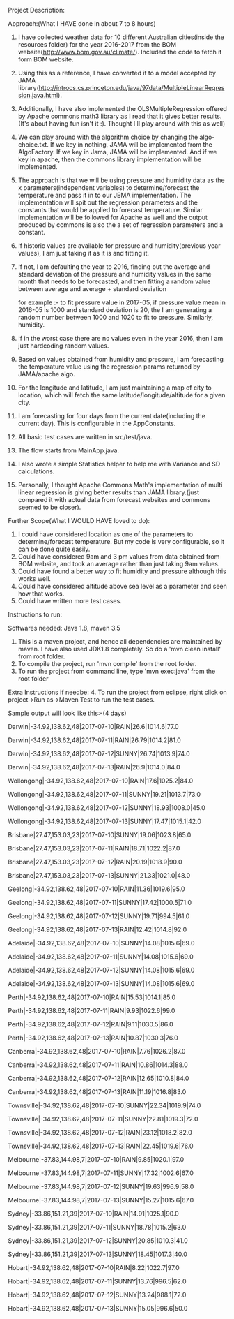 Project Description:

Approach:(What I HAVE done in about 7 to 8 hours)
1. I have collected weather data for 10 different Australian cities(inside the resources folder) for the year 2016-2017 from the BOM website(http://www.bom.gov.au/climate/). Included the code to fetch it form BOM website.

2. Using this as a reference, I have converted it to a model accepted by JAMA library(http://introcs.cs.princeton.edu/java/97data/MultipleLinearRegression.java.html).

3. Additionally, I have also implemented the OLSMultipleRegression offered by Apache commons math3 library as I read that it gives better results.(It's about having fun isn't it :). Thought I'll play around with this as well)

4. We can play around with the algorithm choice by changing the algo-choice.txt. If we key in nothing, JAMA will be implemented from the AlgoFactory. If we key in Jama, JAMA will be implemented. And if we key in apache, then the commons library implementation will be implemented.

5. The approach is that we will be using pressure and humidity data as the x parameters(independent variables) to determine/forecast the temperature and pass it in to our JEMA implementation. The implementation will spit out the regression parameters and the constants that would be applied to forecast temperature. Similar implementation will be followed for Apache as well and the output produced by commons is also the a set of regression parameters and a constant. 

6. If historic values are available for pressure and humidity(previous year values), I am just taking it as it is and fitting it. 

7. If not, I am defaulting the year to 2016, finding out the average and standard deviation of the pressure and humidity values in the same month that needs to be forecasted, and then fitting a random value between average and average + standard deviation

	for example :- to fit pressure value in 2017-05, if pressure value mean in 2016-05 is 1000 and standard deviation is 20, the I am generating a random number between 1000 and 1020 to fit to pressure. 
	Similarly, humidity.

8. If in the worst case there are no values even in the year 2016, then I am just hardcoding random values.

9. Based on values obtained from humidity and pressure, I am forecasting the temperature value using the regression params returned by JAMA/apache algo.

10. For the longitude and latitude, I am just maintaining a map of city to location, which will fetch the same latitude/longitude/altitude for a given city.

11. I am forecasting for four days from the current date(including the current day). This is configurable in the AppConstants.

12. All basic test cases are written in src/test/java.

13. The flow starts from MainApp.java.

14. I also wrote a simple Statistics helper to help me with Variance and SD calculations.

15. Personally, I thought Apache Commons Math's implementation of multi linear regression is giving better results than JAMA library.(just compared it with actual data from forecast websites and commons seemed to be closer).


Further Scope(What I WOULD HAVE loved to do):
1. I could have considered location as one of the parameters to determine/forecast temperature. But my code is very configurable, so it can be done quite easily.
2. Could have considered 9am and 3 pm values from data obtained from BOM website, and took an average rather than just taking 9am values.
3. Could have found a better way to fit humidity and pressure although this works well.
4. Could have considered altitude above sea level as a parameter and seen how that works.
5. Could have written more test cases.

Instructions to run:

Softwares needed: Java 1.8, maven 3.5

1. This is a maven project, and hence all dependencies are maintained by maven. I have also used JDK1.8 completely. So do a 'mvn clean install' from root folder.
2. To compile the project, run 'mvn compile' from the root folder.
3. To run the project from command line, type 'mvn exec:java' from the root folder

Extra Instructions if needbe:
4. To run the project from eclipse, right click on project->Run as->Maven Test to run the test cases.

Sample output will look like this:-(4 days)

Darwin|-34.92,138.62,48|2017-07-10|RAIN|26.6|1014.6|77.0

Darwin|-34.92,138.62,48|2017-07-11|RAIN|26.79|1014.2|81.0

Darwin|-34.92,138.62,48|2017-07-12|SUNNY|26.74|1013.9|74.0

Darwin|-34.92,138.62,48|2017-07-13|RAIN|26.9|1014.0|84.0

Wollongong|-34.92,138.62,48|2017-07-10|RAIN|17.6|1025.2|84.0

Wollongong|-34.92,138.62,48|2017-07-11|SUNNY|19.21|1013.7|73.0

Wollongong|-34.92,138.62,48|2017-07-12|SUNNY|18.93|1008.0|45.0

Wollongong|-34.92,138.62,48|2017-07-13|SUNNY|17.47|1015.1|42.0

Brisbane|27.47,153.03,23|2017-07-10|SUNNY|19.06|1023.8|65.0

Brisbane|27.47,153.03,23|2017-07-11|RAIN|18.71|1022.2|87.0

Brisbane|27.47,153.03,23|2017-07-12|RAIN|20.19|1018.9|90.0

Brisbane|27.47,153.03,23|2017-07-13|SUNNY|21.33|1021.0|48.0

Geelong|-34.92,138.62,48|2017-07-10|RAIN|11.36|1019.6|95.0

Geelong|-34.92,138.62,48|2017-07-11|SUNNY|17.42|1000.5|71.0

Geelong|-34.92,138.62,48|2017-07-12|SUNNY|19.71|994.5|61.0

Geelong|-34.92,138.62,48|2017-07-13|RAIN|12.42|1014.8|92.0

Adelaide|-34.92,138.62,48|2017-07-10|SUNNY|14.08|1015.6|69.0

Adelaide|-34.92,138.62,48|2017-07-11|SUNNY|14.08|1015.6|69.0

Adelaide|-34.92,138.62,48|2017-07-12|SUNNY|14.08|1015.6|69.0

Adelaide|-34.92,138.62,48|2017-07-13|SUNNY|14.08|1015.6|69.0

Perth|-34.92,138.62,48|2017-07-10|RAIN|15.53|1014.1|85.0

Perth|-34.92,138.62,48|2017-07-11|RAIN|9.93|1022.6|99.0

Perth|-34.92,138.62,48|2017-07-12|RAIN|9.11|1030.5|86.0

Perth|-34.92,138.62,48|2017-07-13|RAIN|10.87|1030.3|76.0

Canberra|-34.92,138.62,48|2017-07-10|RAIN|7.76|1026.2|87.0

Canberra|-34.92,138.62,48|2017-07-11|RAIN|10.86|1014.3|88.0

Canberra|-34.92,138.62,48|2017-07-12|RAIN|12.65|1010.8|84.0

Canberra|-34.92,138.62,48|2017-07-13|RAIN|11.19|1016.8|83.0

Townsville|-34.92,138.62,48|2017-07-10|SUNNY|22.34|1019.9|74.0

Townsville|-34.92,138.62,48|2017-07-11|SUNNY|22.81|1019.3|72.0

Townsville|-34.92,138.62,48|2017-07-12|RAIN|23.12|1018.2|82.0

Townsville|-34.92,138.62,48|2017-07-13|RAIN|22.45|1019.6|76.0

Melbourne|-37.83,144.98,7|2017-07-10|RAIN|9.85|1020.1|97.0

Melbourne|-37.83,144.98,7|2017-07-11|SUNNY|17.32|1002.6|67.0

Melbourne|-37.83,144.98,7|2017-07-12|SUNNY|19.63|996.9|58.0

Melbourne|-37.83,144.98,7|2017-07-13|SUNNY|15.27|1015.6|67.0

Sydney|-33.86,151.21,39|2017-07-10|RAIN|14.91|1025.1|90.0

Sydney|-33.86,151.21,39|2017-07-11|SUNNY|18.78|1015.2|63.0

Sydney|-33.86,151.21,39|2017-07-12|SUNNY|20.85|1010.3|41.0

Sydney|-33.86,151.21,39|2017-07-13|SUNNY|18.45|1017.3|40.0

Hobart|-34.92,138.62,48|2017-07-10|RAIN|8.22|1022.7|97.0

Hobart|-34.92,138.62,48|2017-07-11|SUNNY|13.76|996.5|62.0

Hobart|-34.92,138.62,48|2017-07-12|SUNNY|13.24|988.1|72.0

Hobart|-34.92,138.62,48|2017-07-13|SUNNY|15.05|996.6|50.0
